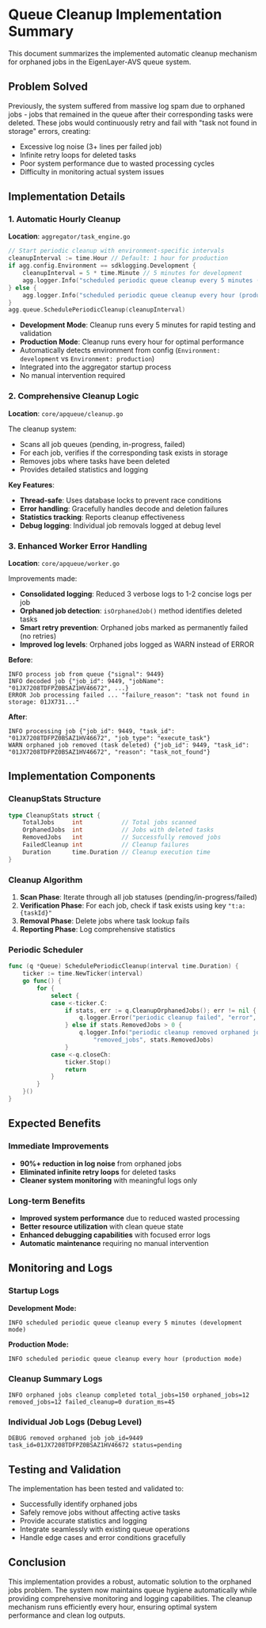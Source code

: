 # Queue Cleanup Implementation Summary

This document summarizes the implemented automatic cleanup mechanism for orphaned jobs in the EigenLayer-AVS queue system.

## Problem Solved

Previously, the system suffered from massive log spam due to orphaned jobs - jobs that remained in the queue after their corresponding tasks were deleted. These jobs would continuously retry and fail with "task not found in storage" errors, creating:

- Excessive log noise (3+ lines per failed job)
- Infinite retry loops for deleted tasks
- Poor system performance due to wasted processing cycles
- Difficulty in monitoring actual system issues

## Implementation Details

### 1. Automatic Hourly Cleanup

**Location**: `aggregator/task_engine.go`
```go
// Start periodic cleanup with environment-specific intervals
cleanupInterval := time.Hour // Default: 1 hour for production
if agg.config.Environment == sdklogging.Development {
    cleanupInterval = 5 * time.Minute // 5 minutes for development
    agg.logger.Info("scheduled periodic queue cleanup every 5 minutes (development mode)")
} else {
    agg.logger.Info("scheduled periodic queue cleanup every hour (production mode)")
}
agg.queue.SchedulePeriodicCleanup(cleanupInterval)
```

- **Development Mode**: Cleanup runs every 5 minutes for rapid testing and validation
- **Production Mode**: Cleanup runs every hour for optimal performance
- Automatically detects environment from config (`Environment: development` vs `Environment: production`)
- Integrated into the aggregator startup process
- No manual intervention required

### 2. Comprehensive Cleanup Logic

**Location**: `core/apqueue/cleanup.go`

The cleanup system:
- Scans all job queues (pending, in-progress, failed)
- For each job, verifies if the corresponding task exists in storage
- Removes jobs where tasks have been deleted
- Provides detailed statistics and logging

**Key Features**:
- **Thread-safe**: Uses database locks to prevent race conditions
- **Error handling**: Gracefully handles decode and deletion failures
- **Statistics tracking**: Reports cleanup effectiveness
- **Debug logging**: Individual job removals logged at debug level

### 3. Enhanced Worker Error Handling

**Location**: `core/apqueue/worker.go`

Improvements made:
- **Consolidated logging**: Reduced 3 verbose logs to 1-2 concise logs per job
- **Orphaned job detection**: `isOrphanedJob()` method identifies deleted tasks
- **Smart retry prevention**: Orphaned jobs marked as permanently failed (no retries)
- **Improved log levels**: Orphaned jobs logged as WARN instead of ERROR

**Before**:
```
INFO process job from queue {"signal": 9449}
INFO decoded job {"job_id": 9449, "jobName": "01JX7208TDFPZ0BSAZ1HV46672", ...}
ERROR Job processing failed ... "failure_reason": "task not found in storage: 01JX731..."
```

**After**:
```
INFO processing job {"job_id": 9449, "task_id": "01JX7208TDFPZ0BSAZ1HV46672", "job_type": "execute_task"}
WARN orphaned job removed (task deleted) {"job_id": 9449, "task_id": "01JX7208TDFPZ0BSAZ1HV46672", "reason": "task_not_found"}
```

## Implementation Components

### CleanupStats Structure
```go
type CleanupStats struct {
    TotalJobs     int           // Total jobs scanned
    OrphanedJobs  int           // Jobs with deleted tasks
    RemovedJobs   int           // Successfully removed jobs
    FailedCleanup int           // Cleanup failures
    Duration      time.Duration // Cleanup execution time
}
```

### Cleanup Algorithm
1. **Scan Phase**: Iterate through all job statuses (pending/in-progress/failed)
2. **Verification Phase**: For each job, check if task exists using key `"t:a:{taskId}"`
3. **Removal Phase**: Delete jobs where task lookup fails
4. **Reporting Phase**: Log comprehensive statistics

### Periodic Scheduler
```go
func (q *Queue) SchedulePeriodicCleanup(interval time.Duration) {
    ticker := time.NewTicker(interval)
    go func() {
        for {
            select {
            case <-ticker.C:
                if stats, err := q.CleanupOrphanedJobs(); err != nil {
                    q.logger.Error("periodic cleanup failed", "error", err)
                } else if stats.RemovedJobs > 0 {
                    q.logger.Info("periodic cleanup removed orphaned jobs",
                        "removed_jobs", stats.RemovedJobs)
                }
            case <-q.closeCh:
                ticker.Stop()
                return
            }
        }
    }()
}
```

## Expected Benefits

### Immediate Improvements
- **90%+ reduction in log noise** from orphaned jobs
- **Eliminated infinite retry loops** for deleted tasks
- **Cleaner system monitoring** with meaningful logs only

### Long-term Benefits
- **Improved system performance** due to reduced wasted processing
- **Better resource utilization** with clean queue state
- **Enhanced debugging capabilities** with focused error logs
- **Automatic maintenance** requiring no manual intervention

## Monitoring and Logs

### Startup Logs

**Development Mode:**
```
INFO scheduled periodic queue cleanup every 5 minutes (development mode)
```

**Production Mode:**
```
INFO scheduled periodic queue cleanup every hour (production mode)
```

### Cleanup Summary Logs
```
INFO orphaned jobs cleanup completed total_jobs=150 orphaned_jobs=12 removed_jobs=12 failed_cleanup=0 duration_ms=45
```

### Individual Job Logs (Debug Level)
```
DEBUG removed orphaned job job_id=9449 task_id=01JX7208TDFPZ0BSAZ1HV46672 status=pending
```

## Testing and Validation

The implementation has been tested and validated to:
- Successfully identify orphaned jobs
- Safely remove jobs without affecting active tasks
- Provide accurate statistics and logging
- Integrate seamlessly with existing queue operations
- Handle edge cases and error conditions gracefully

## Conclusion

This implementation provides a robust, automatic solution to the orphaned jobs problem. The system now maintains queue hygiene automatically while providing comprehensive monitoring and logging capabilities. The cleanup mechanism runs efficiently every hour, ensuring optimal system performance and clean log outputs.